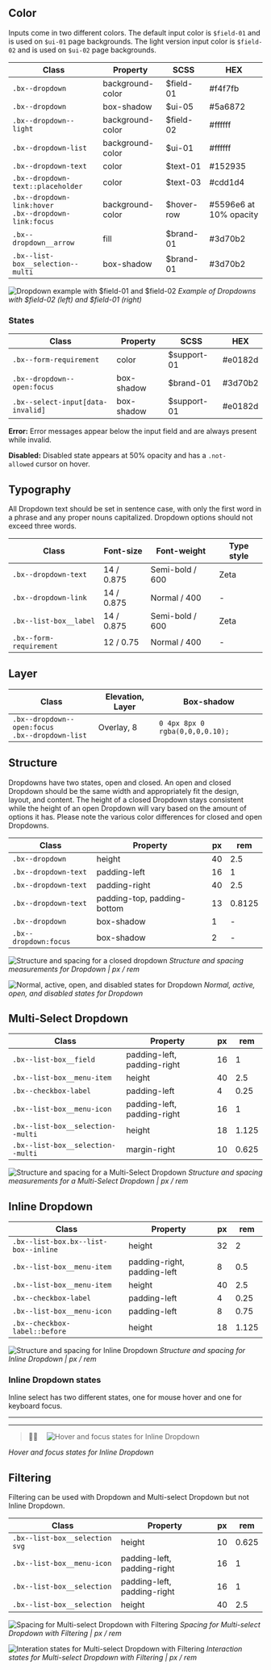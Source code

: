 ## Color

Inputs come in two different colors. The default input color is `$field-01` and is used on `$ui-01` page backgrounds. The light version input color is `$field-02` and is used on `$ui-02` page backgrounds.

| Class                                                      | Property        | SCSS      | HEX       |
|------------------------------------------------------------|-----------------|-----------|-----------|
| `.bx--dropdown`                                            | background-color| $field-01 | #f4f7fb   |
| `.bx--dropdown`                                            | box-shadow      | $ui-05    | #5a6872   |
| `.bx--dropdown--light`                                     | background-color| $field-02 | #ffffff   |
| `.bx--dropdown-list`                                       | background-color| $ui-01    | #ffffff   |
| `.bx--dropdown-text`                                       | color           | $text-01  | #152935   |
| `.bx--dropdown-text::placeholder`                          | color           | $text-03  | #cdd1d4   |
| `.bx--dropdown-link:hover` </br> `.bx--dropdown-link:focus`| background-color| $hover-row| #5596e6 at 10% opacity   |
| `.bx--dropdown__arrow`                                     | fill            | $brand-01 | #3d70b2   |
| `.bx--list-box__selection--multi`                          | box-shadow      | $brand-01 | #3d70b2   |



![Dropdown example with $field-01 and $field-02](images/dropdown-style-9.png)
_Example of Dropdowns with $field-02 (left) and $field-01 (right)_



### States

| Class                                       | Property        | SCSS       | HEX       |
|---------------------------------------------|-----------------|------------|-----------|
| `.bx--form-requirement` | color           | $support-01| #e0182d   |
| `.bx--dropdown--open:focus`                 | box-shadow      | $brand-01  | #3d70b2   |
| `.bx--select-input[data-invalid]`           | box-shadow      | $support-01| #e0182d   |


**Error:** Error messages appear below the input field and are always present while invalid.

**Disabled:** Disabled state appears at 50% opacity and has a `.not-allowed` cursor on hover.

## Typography
All Dropdown text should be set in sentence case, with only the first word in a phrase and any proper nouns capitalized. Dropdown options should not exceed three words.

| Class                   | Font-size  | Font-weight       | Type style |
|-------------------------|------------|-------------------|------------|
| `.bx--dropdown-text`    | 14 / 0.875 | Semi-bold / 600   | Zeta       |
| `.bx--dropdown-link`    | 14 / 0.875 | Normal / 400      | -          |
| `.bx--list-box__label`  | 14 / 0.875 | Semi-bold / 600   | Zeta       |
| `.bx--form-requirement` | 12 / 0.75  | Normal / 400      | -          |


## Layer
| Class                                                  | Elevation, Layer | Box-shadow                     |
|--------------------------------------------------------|------------------|--------------------------------|
| `.bx--dropdown--open:focus` </br> `.bx--dropdown-list` | Overlay, 8       | `0 4px 8px 0 rgba(0,0,0,0.10);`|


## Structure
Dropdowns have two states, open and closed. An open and closed Dropdown should be the same width and appropriately fit the design, layout, and content. The height of a closed Dropdown stays consistent while the height of an open Dropdown will vary based on the amount of options it has. Please note the various color differences for closed and open Dropdowns.

| Class                | Property                    | px | rem    |
|----------------------|-----------------------------|----|--------|
| `.bx--dropdown`      | height                      | 40 | 2.5    |
| `.bx--dropdown-text` | padding-left                | 16 | 1      |
| `.bx--dropdown-text` | padding-right               | 40 | 2.5    |
| `.bx--dropdown-text` | padding-top, padding-bottom | 13 | 0.8125 |
| `.bx--dropdown`      | box-shadow                  | 1  | -      |
| `.bx--dropdown:focus`| box-shadow                  | 2  | -      |

![Structure and spacing for a closed dropdown](images/dropdown-style-2.png)
_Structure and spacing measurements for Dropdown | px / rem_


![Normal, active, open, and disabled states for Dropdown](images/dropdown-style-1.png)
_Normal, active, open, and disabled states for Dropdown_

## Multi-Select Dropdown

| Class                           | Property                    | px | rem   |
|---------------------------------|-----------------------------|----|-------|
|`.bx--list-box__field`           | padding-left, padding-right | 16 | 1     |
|`.bx--list-box__menu-item`       | height                      | 40 | 2.5   |
|`.bx--checkbox-label`            | padding-left                | 4  | 0.25  |
|`.bx--list-box__menu-icon`       | padding-left, padding-right | 16 | 1     |
|`.bx--list-box__selection--multi`| height                      | 18 | 1.125 |
|`.bx--list-box__selection--multi`| margin-right                | 10 | 0.625 |



![Structure and spacing for a Multi-Select Dropdown](images/dropdown-style-3.png)
_Structure and spacing measurements for a Multi-Select Dropdown | px / rem_

<!--![Hover and focus states for a Multi-Select Dropdown](images/dropdown-style-4.png)
_Hover and focus zstates for a Multi-Select Dropdown_-->



## Inline Dropdown

| Class                               | Property                   | px | rem   |
|-------------------------------------|----------------------------|----|-------|
| `.bx--list-box.bx--list-box--inline`| height                     | 32 | 2     |
| `.bx--list-box__menu-item`          | padding-right, padding-left| 8  | 0.5   |
| `.bx--list-box__menu-item`          | height                     | 40 | 2.5   |
| `.bx--checkbox-label`               | padding-left               | 4  | 0.25  |     
|`.bx--list-box__menu-icon`           | padding-left                           | 8  | 0.75   |
| `.bx--checkbox-label::before`       | height                     | 18 | 1.125 |




![Structure and spacing for Inline Dropdown](images/dropdown-style-5.png)
_Structure and spacing for Inline Dropdown | px / rem_


### Inline Dropdown states
Inline select has two different states, one for mouse hover and one for keyboard focus.

---
***
> 
![Hover and focus states for Inline Dropdown](images/dropdown-style-6.png)

_Hover and focus states for Inline Dropdown_

## Filtering
Filtering can be used with Dropdown and Multi-select Dropdown but not Inline Dropdown.

| Class                      | Property                           | px | rem   |
|----------------------------|----|-------|-------|
|`.bx--list-box__selection svg`| height         | 10  | 0.625 |
| `.bx--list-box__menu-icon` | padding-left, padding-right        | 16 | 1     |
| `.bx--list-box__selection` | padding-left, padding-right     | 16 | 1     |
| `.bx--list-box__selection` | height     | 40 | 2.5    |


![Spacing for Multi-select Dropdown with Filtering](images/dropdown-style-7.png)
_Spacing for Multi-select Dropdown with Filtering | px / rem_

![Interation states for Multi-select Dropdown with Filtering](images/dropdown-style-8.png)
_Interaction states for Multi-select Dropdown with Filtering | px / rem_
